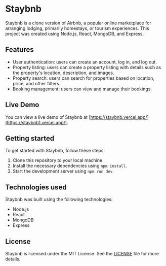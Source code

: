 # Staybnb

Staybnb is a clone version of Airbnb, a popular online marketplace for arranging lodging, primarily homestays, or tourism experiences. This project was created using Node.js, React, MongoDB, and Express.

## Features

- User authentication: users can create an account, log in, and log out.
- Property listing: users can create a property listing with details such as the property's location, description, and images.
- Property search: users can search for properties based on location, price, and other filters.
- Booking management: users can view and manage their bookings.

## Live Demo

You can view a live demo of Staybnb at [https://staybnb.vercel.app/](https://staybnb1.vercel.app/).

## Getting started

To get started with Staybnb, follow these steps:

1. Clone this repository to your local machine.
2. Install the necessary dependencies using `npm install`.
3. Start the development server using `npm run dev`.

## Technologies used

Staybnb was built using the following technologies:

- Node.js
- React
- MongoDB
- Express

## License

Staybnb is licensed under the MIT License. See the [LICENSE](LICENSE) file for more details.



